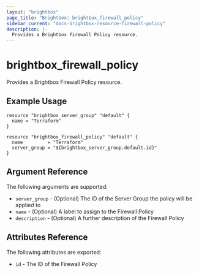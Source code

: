 ```yaml
---
layout: "brightbox"
page_title: "Brightbox: brightbox_firewall_policy"
sidebar_current: "docs-brightbox-resource-firewall-policy"
description: |-
  Provides a Brightbox Firewall Policy resource.
---
```


# brightbox\_firewall\_policy

Provides a Brightbox Firewall Policy resource.

## Example Usage

```hcl
resource "brightbox_server_group" "default" {
  name = "Terraform"
}

resource "brightbox_firewall_policy" "default" {
  name         = "Terraform"
  server_group = "${brightbox_server_group.default.id}"
}
```

## Argument Reference

The following arguments are supported:

* `server_group` - (Optional) The ID of the Server Group the policy will be applied to
* `name` - (Optional) A label to assign to the Firewall Policy
* `description` - (Optional) A further description of the Firewall Policy

## Attributes Reference

The following attributes are exported:

* `id` - The ID of the Firewall Policy
